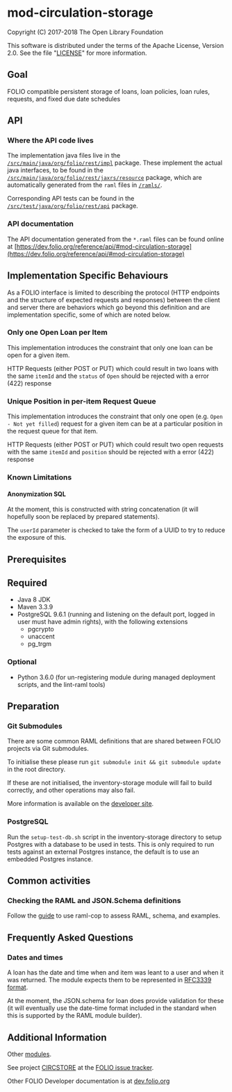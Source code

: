 # mod-circulation-storage

Copyright (C) 2017-2018 The Open Library Foundation

This software is distributed under the terms of the Apache License,
Version 2.0. See the file "[LICENSE](LICENSE)" for more information.

## Goal

FOLIO compatible persistent storage of loans, loan policies, loan rules,
requests, and fixed due date schedules

## API

### Where the API code lives

The implementation java files live in the
[`/src/main/java/org/folio/rest/impl`](src/main/java/org/folio/rest/impl)
package. These implement the actual
java interfaces, to be found in the
[`/src/main/java/org/folio/rest/jaxrs/resource`](src/main/java/org/folio/rest/jaxrs/resource)
package, which are automatically generated from the `raml` files in
[`/ramls/`](ramls).

Corresponding API tests can be found in the
[`/src/test/java/org/folio/rest/api`](src/test/java/org/folio/rest/api)
package.

### API documentation

The API documentation generated from the `*.raml` files can be found online at
[https://dev.folio.org/reference/api/#mod-circulation-storage](https://dev.folio.org/reference/api/#mod-circulation-storage)


## Implementation Specific Behaviours

As a FOLIO interface is limited to describing the protocol (HTTP endpoints and
the structure of expected requests and responses) between the client and server
there are behaviors which go beyond this definition and are implementation specific,
some of which are noted below.

### Only one Open Loan per Item

This implementation introduces the constraint that only one loan can be open for a
given item.

HTTP Requests (either POST or PUT) which could result in two loans with the
same `itemId` and the `status` of `Open` should be rejected with a error (422) response

### Unique Position in per-item Request Queue

This implementation introduces the constraint that only one open (e.g. `Open - Not yet filled`) request
for a given item can be at a particular position in the request queue for that item.

HTTP Requests (either POST or PUT) which could result two open requests with the
same `itemId` and `position` should be rejected with a error (422) response

### Known Limitations

#### Anonymization SQL

At the moment, this is constructed with string concatenation (it will hopefully soon be replaced by prepared statements).

The `userId` parameter is checked to take the form of a UUID to try to reduce the exposure of this.

## Prerequisites

## Required

- Java 8 JDK
- Maven 3.3.9
- PostgreSQL 9.6.1 (running and listening on the default port, logged in user must have admin rights), with the following extensions
  - pgcrypto
  - unaccent
  - pg_trgm

### Optional

- Python 3.6.0 (for un-registering module during managed deployment scripts, and the lint-raml tools)

## Preparation

### Git Submodules

There are some common RAML definitions that are shared between FOLIO projects via Git submodules.

To initialise these please run `git submodule init && git submodule update` in the root directory.

If these are not initialised, the inventory-storage module will fail to build correctly, and other operations may also fail.

More information is available on the [developer site](https://dev.folio.org/guides/developer-setup/#update-git-submodules).

### PostgreSQL

Run the `setup-test-db.sh` script in the inventory-storage directory to setup Postgres with a database to be used in tests.
This is only required to run tests against an external Postgres instance, the default is to use an embedded Postgres instance.

## Common activities

### Checking the RAML and JSON.Schema definitions

Follow the [guide](https://dev.folio.org/guides/raml-cop/) to use raml-cop to assess RAML, schema, and examples.

## Frequently Asked Questions

### Dates and times

A loan has the date and time when and item was leant to a user and when it was returned. The module expects them to be represented in [RFC3339 format](https://tools.ietf.org/html/rfc3339#section-3).

At the moment, the JSON.schema for loan does provide validation for these (it will eventually use the date-time format included in the standard when this is supported by the RAML module builder).

## Additional Information

Other [modules](https://dev.folio.org/source-code/#server-side).

See project [CIRCSTORE](https://issues.folio.org/browse/CIRCSTORE)
at the [FOLIO issue tracker](https://dev.folio.org/guidelines/issue-tracker/).

Other FOLIO Developer documentation is at [dev.folio.org](https://dev.folio.org/)
